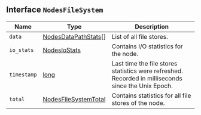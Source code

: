 ## Interface `NodesFileSystem`

| Name | Type | Description |
| - | - | - |
| `data` | [NodesDataPathStats](./NodesDataPathStats.md)[] | List of all file stores. |
| `io_stats` | [NodesIoStats](./NodesIoStats.md) | Contains I/O statistics for the node. |
| `timestamp` | [long](./long.md) | Last time the file stores statistics were refreshed. Recorded in milliseconds since the Unix Epoch. |
| `total` | [NodesFileSystemTotal](./NodesFileSystemTotal.md) | Contains statistics for all file stores of the node. |
